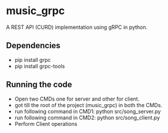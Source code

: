 # music_grpc
A REST API (CURD) implementation using gRPC in python.

## Dependencies
* pip install grpc
* pip install grpc-tools

## Running the code
* Open two CMDs one for server and other for client.
* got till the root of the project (music_grpc) in both the CMDs.
* run following command in CMD1:  python src/song_server.py 
* run following command in CMD2:  python src/song_client.py 
* Perform Client operations
